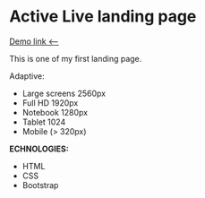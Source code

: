 # Active Live landing page

[Demo link <--](https://dammned.github.io/old-dusty-landing-page/)

This is one of my first landing page.

Adaptive:

- Large screens 2560px
- Full HD 1920px
- Notebook 1280px
- Tablet 1024
- Mobile (> 320px)

**ECHNOLOGIES:**

- HTML
- CSS
- Bootstrap
